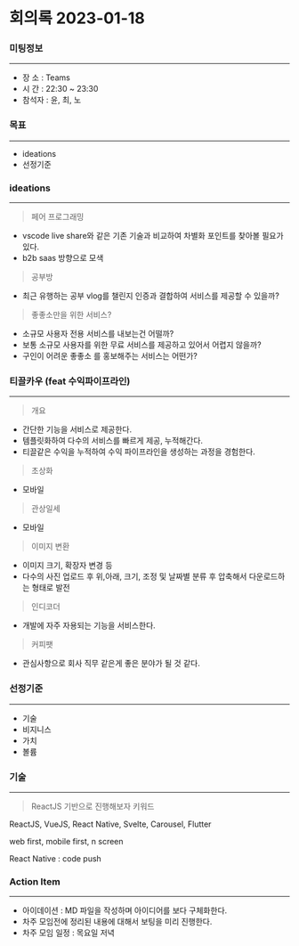 
# 회의록 2023-01-18

### 미팅정보
-----------------------------
- 장  소 : Teams
- 시  간 : 22:30 ~ 23:30
- 참석자 : 윤, 최, 노

### 목표
-----------------------------
-  ideations 
-  선정기준 

### ideations
-----------------------------
> 페어 프로그래밍
	
- vscode live share와 같은 기존 기술과 비교하여 차별화 포인트를 찾아볼 필요가 있다.
- b2b saas 방향으로 모색


> 공부방 

- 최근 유행하는 공부 vlog를 챌린지 인증과 결합하여 서비스를 제공할 수 있을까?

> 좋좋소만을 위한 서비스?

- 소규모 사용자 전용 서비스를 내보는건 어떨까?
- 보통 소규모 사용자를 위한 무료 서비스를 제공하고 있어서 어렵지 않을까?  
- 구인이 어려운 좋좋소 를 홍보해주는 서비스는 어떤가?



### 티끌카우 (feat 수익파이프라인)
-----------------------------
> 개요

 - 간단한 기능을 서비스로 제공한다. 
 - 템플릿화하여 다수의 서비스를 빠르게 제공, 누적해간다.
 - 티끌같은 수익을 누적하여 수익 파이프라인을 생성하는 과정을 경험한다.

> 초상화

- 모바일

> 관상일세

- 모바일

> 이미지 변환

- 이미지 크기, 확장자 변경 등
- 다수의 사진 업로드 후 위,아래, 크기, 조정 및 날짜별 분류 후 압축해서 다운로드하는 형태로 발전

> 인디코더

- 개발에 자주 자용되는 기능을 서비스한다.

> 커피팻

- 관심사항으로 회사 직무 같은게 좋은 분야가 될 것 같다.



### 선정기준
-----------------------------
- 기술
- 비지니스
- 가치
- 볼륨



### 기술
-----------------------------
> ReactJS 기반으로 진행해보자
> 키워드 

ReactJS, VueJS, React Native, Svelte, Carousel, Flutter

web first, mobile first, n screen

React Native : code push



### Action Item
-----------------------------
- 아이데이션 : MD 파일을 작성하며 아이디어를 보다 구체화한다. 
- 차주 모임전에 정리된 내용에 대해서 보팅을 미리 진행한다. 
- 차주 모임 일정 : 목요일 저녁

